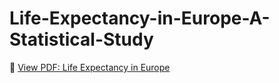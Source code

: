 # Life-Expectancy-in-Europe-A-Statistical-Study

📄 [View PDF: Life Expectancy in Europe](./Life%20Expectancy%20in%20Europe%20A%20Statistical%20Study%20.pdf)
